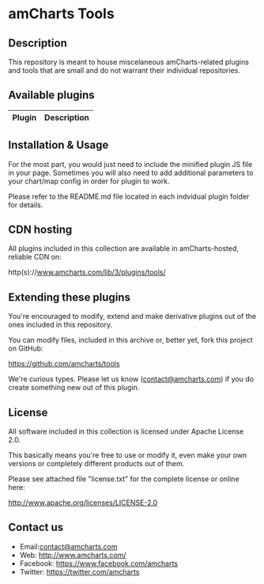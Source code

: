 # amCharts Tools

## Description

This repository is meant to house miscelaneous amCharts-related plugins and 
tools that are small and do not warrant their individual repositories.

## Available plugins

Plugin | Description
------ | -----------


## Installation & Usage

For the most part, you would just need to include the minified plugin JS file in 
your page. Sometimes you will also need to add additional parameters to your 
chart/map config in order for plugin to work.

Please refer to the README.md file located in each indvidual plugin folder for 
details.


## CDN hosting

All plugins included in this collection are available in amCharts-hosted, 
reliable CDN on:

http(s)://www.amcharts.com/lib/3/plugins/tools/


## Extending these plugins

You're encouraged to modify, extend and make derivative plugins out of the ones
included in this repository.

You can modify files, included in this archive or, better yet, fork this project
on GitHub:

https://github.com/amcharts/tools

We're curious types. Please let us know (contact@amcharts.com) if you do create
something new out of this plugin.


## License

All software included in this collection is licensed under Apache License 2.0.

This basically means you're free to use or modify it, even make your own 
versions or completely different products out of them.

Please see attached file "license.txt" for the complete license or online here:

http://www.apache.org/licenses/LICENSE-2.0


## Contact us

* Email:contact@amcharts.com
* Web: http://www.amcharts.com/
* Facebook: https://www.facebook.com/amcharts
* Twitter: https://twitter.com/amcharts